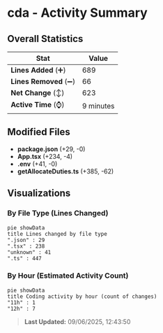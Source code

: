 # cda - Activity Summary 

## Overall Statistics

| Stat                   | Value                                                             |
| ---------------------- | ----------------------------------------------------------------- |
| **Lines Added** (➕)   | 689                                          |
| **Lines Removed** (➖) | 66                                        |
| **Net Change** (↕)    | 623                |
| **Active Time** (⌚)   | 9 minutes |


## Modified Files
- **package.json** (+29, -0)
- **App.tsx** (+234, -4)
- **.env** (+41, -0)
- **getAllocateDuties.ts** (+385, -62)

## Visualizations

### By File Type (Lines Changed)

```mermaid
pie showData
title Lines changed by file type
".json" : 29
".tsx" : 238
"unknown" : 41
".ts" : 447
```

### By Hour (Estimated Activity Count)

```mermaid
pie showData
title Coding activity by hour (count of changes)
"11h" : 1
"12h" : 7
```


> **Last Updated:** 09/06/2025, 12:43:50